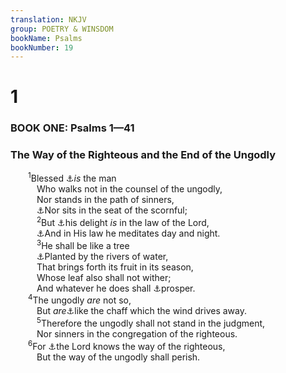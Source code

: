 ```yaml
---
translation: NKJV
group: POETRY & WINSDOM
bookName: Psalms 
bookNumber: 19
---
```


<div class="title"><h1>1</h1><h3>BOOK ONE: Psalms 1—41</h3><h3>The Way of the Righteous and the End of the Ungodly</h3></div>
<span class="verse thi_1_1">  <sup>1</sup>Blessed <a data-toggle="tooltip" data-placement="bottom" title="Prov. 4:14">⚓</a><i>is</i> the man<br/>   Who walks not in the counsel of the ungodly,<br/>   Nor stands in the path of sinners,<br/>   <a data-toggle="tooltip" data-placement="bottom" title="Ps. 26:4, 5; Jer. 15:17">⚓</a>Nor sits in the seat of the scornful;<br/></span>
<span class="verse thi_1_2">   <sup>2</sup>But <a data-toggle="tooltip" data-placement="bottom" title="Ps. 119:14, 16, 35">⚓</a>his delight <i>is</i> in the law of the Lord,<br/>   <a data-toggle="tooltip" data-placement="bottom" title="(Josh. 1:8)">⚓</a>And in His law he meditates day and night.<br/></span>
<span class="verse thi_1_3">   <sup>3</sup>He shall be like a tree<br/>   <a data-toggle="tooltip" data-placement="bottom" title="(Ps. 92:12–14); Jer. 17:8; Ezek. 19:10">⚓</a>Planted by the rivers of water,<br/>   That brings forth its fruit in its season,<br/>   Whose leaf also shall not wither;<br/>   And whatever he does shall <a data-toggle="tooltip" data-placement="bottom" title="Gen. 39:2, 3, 23; Ps. 128:2">⚓</a>prosper.<br/></span>
<span class="verse thi_1_4">  <sup>4</sup>The ungodly <i>are</i> not so,<br/>   But <i>are</i><a data-toggle="tooltip" data-placement="bottom" title="Job 21:18; Ps. 35:5; Is. 17:13">⚓</a>like the chaff which the wind drives away.<br/></span>
<span class="verse thi_1_5">   <sup>5</sup>Therefore the ungodly shall not stand in the judgment,<br/>   Nor sinners in the congregation of the righteous.<br/></span>
<span class="verse thi_1_6">  <sup>6</sup>For <a data-toggle="tooltip" data-placement="bottom" title="Ps. 37:18; (Nah. 1:7; John 10:14; 2 Tim. 2:19)">⚓</a>the Lord knows the way of the righteous,<br/>   But the way of the ungodly shall perish.<br/></span>
